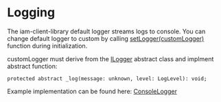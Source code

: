 # Logging

The iam-client-library default logger streams logs to console. 
You can change default logger to custom by calling [setLogger(customLogger)](https://github.com/energywebfoundation/iam-client-lib/blob/develop/src/config/logger.config.ts) function during initialization.

customLogger must derive from the [ILogger](https://github.com/energywebfoundation/iam-client-lib/blob/develop/src/utils/logger.ts) abstract class and implment abstract function: 

```
protected abstract _log(message: unknown, level: LogLevel): void;

```

Example implementation can be found here: [ConsoleLogger](https://github.com/energywebfoundation/iam-client-lib/blob/develop/src/utils/logger.ts)